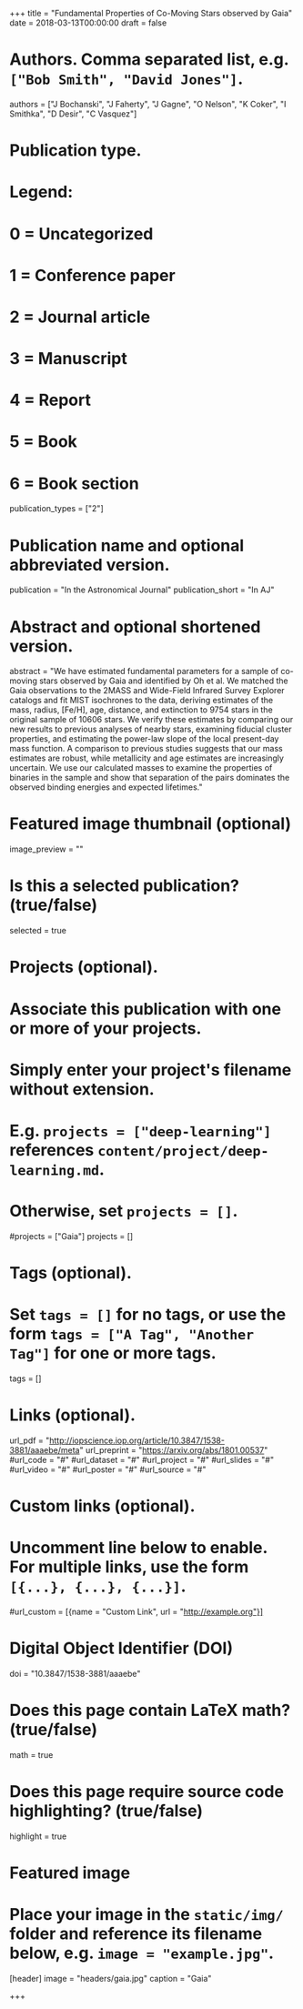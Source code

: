 +++
title = "Fundamental Properties of Co-Moving Stars observed by Gaia"
date = 2018-03-13T00:00:00
draft = false

# Authors. Comma separated list, e.g. `["Bob Smith", "David Jones"]`.
authors = ["J Bochanski", "J Faherty", "J Gagne", "O Nelson", "K Coker", "I Smithka", "D Desir", "C Vasquez"]

# Publication type.
# Legend:
# 0 = Uncategorized
# 1 = Conference paper
# 2 = Journal article
# 3 = Manuscript
# 4 = Report
# 5 = Book
# 6 = Book section
publication_types = ["2"]

# Publication name and optional abbreviated version.
publication = "In the Astronomical Journal"
publication_short = "In AJ"

# Abstract and optional shortened version.
abstract = "We have estimated fundamental parameters for a sample of co-moving stars observed by Gaia and identified by Oh et al. We matched the Gaia observations to the 2MASS and Wide-Field Infrared Survey Explorer catalogs and fit MIST isochrones to the data, deriving estimates of the mass, radius, [Fe/H], age, distance, and extinction to 9754 stars in the original sample of 10606 stars. We verify these estimates by comparing our new results to previous analyses of nearby stars, examining fiducial cluster properties, and estimating the power-law slope of the local present-day mass function. A comparison to previous studies suggests that our mass estimates are robust, while metallicity and age estimates are increasingly uncertain. We use our calculated masses to examine the properties of binaries in the sample and show that separation of the pairs dominates the observed binding energies and expected lifetimes."

# Featured image thumbnail (optional)
image_preview = ""

# Is this a selected publication? (true/false)
selected = true

# Projects (optional).
#   Associate this publication with one or more of your projects.
#   Simply enter your project's filename without extension.
#   E.g. `projects = ["deep-learning"]` references `content/project/deep-learning.md`.
#   Otherwise, set `projects = []`.
#projects = ["Gaia"]
projects = []

# Tags (optional).
#   Set `tags = []` for no tags, or use the form `tags = ["A Tag", "Another Tag"]` for one or more tags.
tags = []

# Links (optional).
url_pdf = "http://iopscience.iop.org/article/10.3847/1538-3881/aaaebe/meta"
url_preprint = "https://arxiv.org/abs/1801.00537"
#url_code = "#"
#url_dataset = "#"
#url_project = "#"
#url_slides = "#"
#url_video = "#"
#url_poster = "#"
#url_source = "#"

# Custom links (optional).
#   Uncomment line below to enable. For multiple links, use the form `[{...}, {...}, {...}]`.
#url_custom = [{name = "Custom Link", url = "http://example.org"}]

# Digital Object Identifier (DOI)
doi = "10.3847/1538-3881/aaaebe"

# Does this page contain LaTeX math? (true/false)
math = true

# Does this page require source code highlighting? (true/false)
highlight = true

# Featured image
# Place your image in the `static/img/` folder and reference its filename below, e.g. `image = "example.jpg"`.
[header]
image = "headers/gaia.jpg"
caption = "Gaia"

+++

